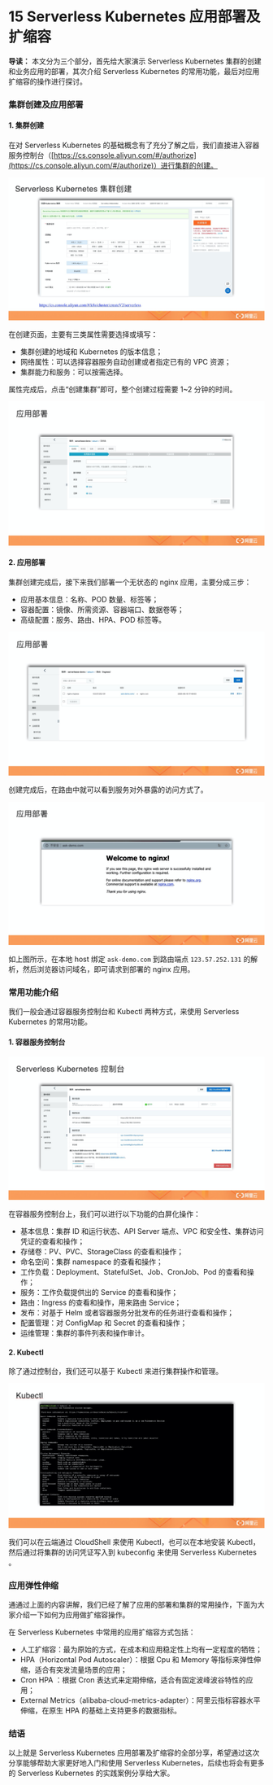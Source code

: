 # 15 Serverless Kubernetes 应用部署及扩缩容

**导读：** 本文分为三个部分，首先给大家演示 Serverless Kubernetes 集群的创建和业务应用的部署，其次介绍 Serverless Kubernetes 的常用功能，最后对应用扩缩容的操作进行探讨。

### 集群创建及应用部署

#### 1. 集群创建

在对 Serverless Kubernetes 的基础概念有了充分了解之后，我们直接进入容器服务控制台（[https://cs.console.aliyun.com/#/authorize](https://cs.console.aliyun.com/#/authorize)）进行集群的创建。

![image.png](assets/2020-08-26-031145.png)

在创建页面，主要有三类属性需要选择或填写：

- 集群创建的地域和 Kubernetes 的版本信息；
- 网络属性：可以选择容器服务自动创建或者指定已有的 VPC 资源；
- 集群能力和服务：可以按需选择。

属性完成后，点击“创建集群”即可，整个创建过程需要 1~2 分钟的时间。

![image.png](assets/2020-08-26-031147.png)

#### 2. 应用部署

集群创建完成后，接下来我们部署一个无状态的 nginx 应用，主要分成三步：

- 应用基本信息：名称、POD 数量、标签等；
- 容器配置：镜像、所需资源、容器端口、数据卷等；
- 高级配置：服务、路由、HPA、POD 标签等。

![image.png](assets/2020-08-26-031148.png)

创建完成后，在路由中就可以看到服务对外暴露的访问方式了。

![image.png](assets/2020-08-26-031150.png)

如上图所示，在本地 host 绑定 `ask-demo.com` 到路由端点 `123.57.252.131` 的解析，然后浏览器访问域名，即可请求到部署的 nginx 应用。

### 常用功能介绍

我们一般会通过容器服务控制台和 Kubectl 两种方式，来使用 Serverless Kubernetes 的常用功能。

#### 1. 容器服务控制台

![image.png](assets/2020-08-26-031151.png)

在容器服务控制台上，我们可以进行以下功能的白屏化操作：

- 基本信息：集群 ID 和运行状态、API Server 端点、VPC 和安全性、集群访问凭证的查看和操作；
- 存储卷：PV、PVC、StorageClass 的查看和操作；
- 命名空间：集群 namespace 的查看和操作；
- 工作负载：Deployment、StatefulSet、Job、CronJob、Pod 的查看和操作；
- 服务：工作负载提供出的 Service 的查看和操作；
- 路由：Ingress 的查看和操作，用来路由 Service；
- 发布：对基于 Helm 或者容器服务分批发布的任务进行查看和操作；
- 配置管理：对 ConfigMap 和 Secret 的查看和操作；
- 运维管理：集群的事件列表和操作审计。

#### 2. Kubectl

除了通过控制台，我们还可以基于 Kubectl 来进行集群操作和管理。

![image.png](assets/2020-08-26-031153.png)

我们可以在云端通过 CloudShell 来使用 Kubectl，也可以在本地安装 Kubectl，然后通过将集群的访问凭证写入到 kubeconfig 来使用 Serverless Kubernetes 。

### 应用弹性伸缩

通通过上面的内容讲解，我们已经了解了应用的部署和集群的常用操作，下面为大家介绍一下如何为应用做扩缩容操作。

在 Serverless Kubernetes 中常用的应用扩缩容方式包括：

- 人工扩缩容：最为原始的方式，在成本和应用稳定性上均有一定程度的牺牲；
- HPA（Horizontal Pod Autoscaler）：根据 Cpu 和 Memory 等指标来弹性伸缩，适合有突发流量场景的应用；
- Cron HPA ：根据 Cron 表达式来定期伸缩，适合有固定波峰波谷特性的应用；
- External Metrics（alibaba-cloud-metrics-adapter）：阿里云指标容器水平伸缩，在原生 HPA 的基础上支持更多的数据指标。

### 结语

以上就是 Serverless Kubernetes 应用部署及扩缩容的全部分享，希望通过这次分享能够帮助大家更好地入门和使用 Serverless Kubernetes，后续也将会有更多的 Serverless Kubernetes 的实践案例分享给大家。
